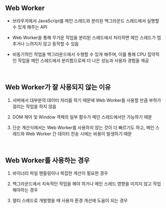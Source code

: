## Web Worker

- 브라우저에서 JavaScript를 메인 스레드와 분리된 백그라운드 스레드에서 실행할 수 있게 해주는 API

- Web Worker을 통해 무거운 작업을 분리된 스레드에서 처리하면 메인 스레드가 멈추거나 느려지지 않고 동작할 수 있음

- 비동기적인 작업을 백그라운드에서 수행할 수 있게 해주며, 이를 통해 CPU 집약적인 작업을 메인 스레드에서 분리함으로써 더 나은 성능과 사용자 경험을 제공

<br/>

## Web Worker가 잘 사용되지 않는 이유

1. 서버에서 대부분의 데이터 처리를 하기 때문에 Web Worker를 사용할 만큼 부하가 걸리는 작업을 하지 않음

2. DOM 제어 및 Window 객체의 일부 함수가 메인 스레드에서만 가능하기 때문

3. 단순 계산식에서는 Web Worker를 사용하지 않는 것이 더 빠르기도 하고, 메인 스레드와 Web Worker 간 데이터 전송 시에는 비용이 발생하기 때문

<br/>

## Web Worker를 사용하는 경우

1. 바이너리 파일 핸들링이나 복잡한 계산이 필요한 경우

2. 백그라운드에서 지속적인 작업을 해야 하거나 메인 스레드 영향을 미치지 않고 작업 해야하는 경우

3. 멀티 스레드로 개발했을 때 사용자 환경 개선에 도움이 되는 경우
